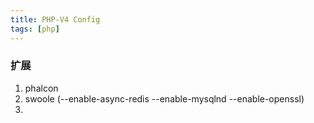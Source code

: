 ```yaml
---
title: PHP-V4 Config
tags: [php]
---
```


### 扩展

1. phalcon
2. swoole (--enable-async-redis --enable-mysqlnd --enable-openssl)
3. 



